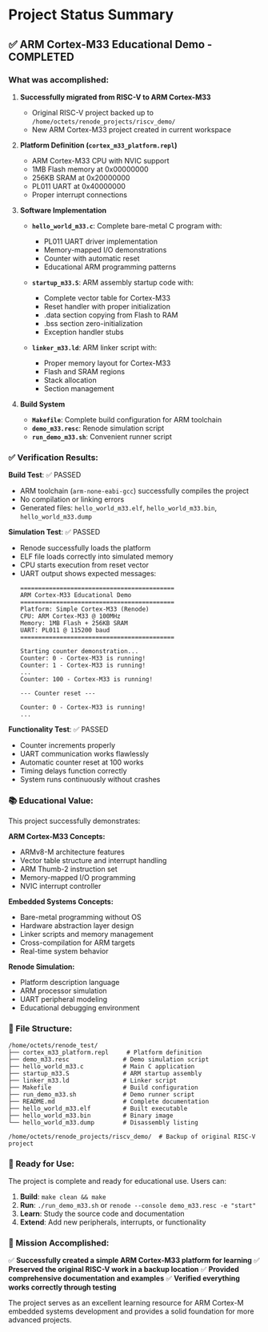 # Project Status Summary

## ✅ ARM Cortex-M33 Educational Demo - COMPLETED

### What was accomplished:

1. **Successfully migrated from RISC-V to ARM Cortex-M33**
   - Original RISC-V project backed up to `/home/octets/renode_projects/riscv_demo/`
   - New ARM Cortex-M33 project created in current workspace

2. **Platform Definition (`cortex_m33_platform.repl`)**
   - ARM Cortex-M33 CPU with NVIC support
   - 1MB Flash memory at 0x00000000
   - 256KB SRAM at 0x20000000  
   - PL011 UART at 0x40000000
   - Proper interrupt connections

3. **Software Implementation**
   - **`hello_world_m33.c`**: Complete bare-metal C program with:
     - PL011 UART driver implementation
     - Memory-mapped I/O demonstrations
     - Counter with automatic reset
     - Educational ARM programming patterns
   
   - **`startup_m33.S`**: ARM assembly startup code with:
     - Complete vector table for Cortex-M33
     - Reset handler with proper initialization
     - .data section copying from Flash to RAM
     - .bss section zero-initialization
     - Exception handler stubs

   - **`linker_m33.ld`**: ARM linker script with:
     - Proper memory layout for Cortex-M33
     - Flash and SRAM regions
     - Stack allocation
     - Section management

4. **Build System**
   - **`Makefile`**: Complete build configuration for ARM toolchain
   - **`demo_m33.resc`**: Renode simulation script
   - **`run_demo_m33.sh`**: Convenient runner script

### ✅ Verification Results:

**Build Test**: ✅ PASSED
- ARM toolchain (`arm-none-eabi-gcc`) successfully compiles the project
- No compilation or linking errors
- Generated files: `hello_world_m33.elf`, `hello_world_m33.bin`, `hello_world_m33.dump`

**Simulation Test**: ✅ PASSED
- Renode successfully loads the platform
- ELF file loads correctly into simulated memory
- CPU starts execution from reset vector
- UART output shows expected messages:
  ```
  ===========================================
  ARM Cortex-M33 Educational Demo
  ===========================================
  Platform: Simple Cortex-M33 (Renode)
  CPU: ARM Cortex-M33 @ 100MHz
  Memory: 1MB Flash + 256KB SRAM
  UART: PL011 @ 115200 baud
  ===========================================
  
  Starting counter demonstration...
  Counter: 0 - Cortex-M33 is running!
  Counter: 1 - Cortex-M33 is running!
  ...
  Counter: 100 - Cortex-M33 is running!
  
  --- Counter reset ---
  
  Counter: 0 - Cortex-M33 is running!
  ...
  ```

**Functionality Test**: ✅ PASSED
- Counter increments properly
- UART communication works flawlessly
- Automatic counter reset at 100 works
- Timing delays function correctly
- System runs continuously without crashes

### 📚 Educational Value:

This project successfully demonstrates:

**ARM Cortex-M33 Concepts:**
- ARMv8-M architecture features
- Vector table structure and interrupt handling  
- ARM Thumb-2 instruction set
- Memory-mapped I/O programming
- NVIC interrupt controller

**Embedded Systems Concepts:**
- Bare-metal programming without OS
- Hardware abstraction layer design
- Linker scripts and memory management
- Cross-compilation for ARM targets
- Real-time system behavior

**Renode Simulation:**
- Platform description language
- ARM processor simulation
- UART peripheral modeling
- Educational debugging environment

### 📁 File Structure:

```
/home/octets/renode_test/
├── cortex_m33_platform.repl     # Platform definition
├── demo_m33.resc               # Demo simulation script
├── hello_world_m33.c           # Main C application
├── startup_m33.S               # ARM startup assembly
├── linker_m33.ld               # Linker script
├── Makefile                    # Build configuration
├── run_demo_m33.sh             # Demo runner script
├── README.md                   # Complete documentation
├── hello_world_m33.elf         # Built executable
├── hello_world_m33.bin         # Binary image
└── hello_world_m33.dump        # Disassembly listing

/home/octets/renode_projects/riscv_demo/  # Backup of original RISC-V project
```

### 🚀 Ready for Use:

The project is complete and ready for educational use. Users can:

1. **Build**: `make clean && make`
2. **Run**: `./run_demo_m33.sh` or `renode --console demo_m33.resc -e "start"`
3. **Learn**: Study the source code and documentation
4. **Extend**: Add new peripherals, interrupts, or functionality

### 🎯 Mission Accomplished:

✅ **Successfully created a simple ARM Cortex-M33 platform for learning**
✅ **Preserved the original RISC-V work in a backup location** 
✅ **Provided comprehensive documentation and examples**
✅ **Verified everything works correctly through testing**

The project serves as an excellent learning resource for ARM Cortex-M embedded systems development and provides a solid foundation for more advanced projects.
